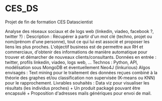 # CES_DS

Projet de fin de formation CES Datascientist

Analyse des réseaux sociaux et de logs web (linkedin, viadeo, facebook ?, twitter ?) : 
Description : Récupérer à partir d'un mot clé (techno, projet ou nom/prénom d'une personne), tout ce qui lui est associé et proposer les liens les plus proches.
L'objectif business est de permettre aux RH et commerciaux, d'obtenir des informations de manière automatique pour trouver et démarcher de nouveaux clients/consultants.
Données en entrée : twitter, profils linkedin, viadeo, logs web, ...
Technos : Python, API, modélisation sous MongoDB et éventuellement Neo4J (linkurious)
Algos envisagés : Text mining pour le traitement des données reçues combiné à la théorie des graphes et/ou classification non supervisée (K-means ou KNN) pour le rapprochement.
Livrables souhaités : Data viz pour visualiser les résultats (les individus proches) + Un produit packagé pouvant être encapsulé + Proposition d'adresses mails génériques pour envoi de mail.
